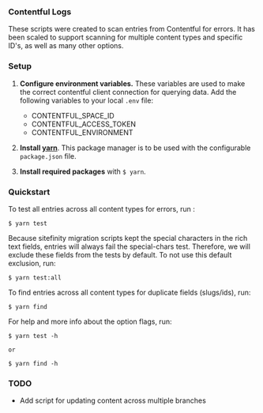 ### Contentful Logs

These scripts were created to scan entries from Contentful for errors. It has been scaled to support scanning for multiple content types and specific ID's, as well as many other options.

### Setup

1. **Configure environment variables.** These variables are used to make the correct contentful client connection for querying data. Add the following variables to your local `.env` file:

   - CONTENTFUL_SPACE_ID
   - CONTENTFUL_ACCESS_TOKEN
   - CONTENTFUL_ENVIRONMENT

2. **Install [yarn](https://classic.yarnpkg.com/en/docs/install/)**. This package manager is to be used with the configurable `package.json` file.
3. **Install required packages** with `$ yarn`.

### Quickstart

To test all entries across all content types for errors, run :

```
$ yarn test
```

Because sitefinity migration scripts kept the special characters in the rich text fields, entries will always fail the special-chars test. Therefore, we will exclude these fields from the tests by default. To not use this default exclusion, run:

```
$ yarn test:all
```

To find entries across all content types for duplicate fields (slugs/ids), run:

```
$ yarn find
```

For help and more info about the option flags, run:

```
$ yarn test -h

or

$ yarn find -h
```

### TODO

- Add script for updating content across multiple branches
